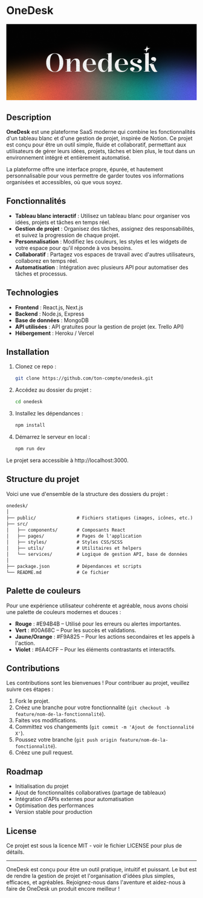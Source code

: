 # OneDesk

![OneDesk Banner](public/banner.png)

## Description

**OneDesk** est une plateforme SaaS moderne qui combine les fonctionnalités d'un tableau blanc et d'une gestion de projet, inspirée de Notion. Ce projet est conçu pour être un outil simple, fluide et collaboratif, permettant aux utilisateurs de gérer leurs idées, projets, tâches et bien plus, le tout dans un environnement intégré et entièrement automatisé.

La plateforme offre une interface propre, épurée, et hautement personnalisable pour vous permettre de garder toutes vos informations organisées et accessibles, où que vous soyez.

## Fonctionnalités

- **Tableau blanc interactif** : Utilisez un tableau blanc pour organiser vos idées, projets et tâches en temps réel.
- **Gestion de projet** : Organisez des tâches, assignez des responsabilités, et suivez la progression de chaque projet.
- **Personnalisation** : Modifiez les couleurs, les styles et les widgets de votre espace pour qu'il réponde à vos besoins.
- **Collaboratif** : Partagez vos espaces de travail avec d'autres utilisateurs, collaborez en temps réel.
- **Automatisation** : Intégration avec plusieurs API pour automatiser des tâches et processus.

## Technologies

- **Frontend** : React.js, Next.js
- **Backend** : Node.js, Express
- **Base de données** : MongoDB
- **API utilisées** : API gratuites pour la gestion de projet (ex. Trello API)
- **Hébergement** : Heroku / Vercel

## Installation

1. Clonez ce repo :
   ```bash
   git clone https://github.com/ton-compte/onedesk.git
   ```

2. Accédez au dossier du projet :
   ```bash
   cd onedesk
   ```

3. Installez les dépendances :
   ```bash
   npm install
   ```

4. Démarrez le serveur en local :
   ```bash
   npm run dev
   ```

Le projet sera accessible à http://localhost:3000.

## Structure du projet

Voici une vue d'ensemble de la structure des dossiers du projet :

```
onedesk/
│
├── public/               # Fichiers statiques (images, icônes, etc.)
├── src/
│   ├── components/       # Composants React
│   ├── pages/            # Pages de l'application
│   ├── styles/           # Styles CSS/SCSS
│   ├── utils/            # Utilitaires et helpers
│   └── services/         # Logique de gestion API, base de données
│
├── package.json          # Dépendances et scripts
└── README.md             # Ce fichier
```

## Palette de couleurs

Pour une expérience utilisateur cohérente et agréable, nous avons choisi une palette de couleurs modernes et douces :

- **Rouge** : #E94B4B – Utilisé pour les erreurs ou alertes importantes.
- **Vert** : #00A68C – Pour les succès et validations.
- **Jaune/Orange** : #F9A825 – Pour les actions secondaires et les appels à l'action.
- **Violet** : #6A4CFF – Pour les éléments contrastants et interactifs.

## Contributions

Les contributions sont les bienvenues ! Pour contribuer au projet, veuillez suivre ces étapes :

1. Fork le projet.
2. Créez une branche pour votre fonctionnalité (`git checkout -b feature/nom-de-la-fonctionnalité`).
3. Faites vos modifications.
4. Committez vos changements (`git commit -m 'Ajout de fonctionnalité X'`).
5. Poussez votre branche (`git push origin feature/nom-de-la-fonctionnalité`).
6. Créez une pull request.

## Roadmap

- Initialisation du projet
- Ajout de fonctionnalités collaboratives (partage de tableaux)
- Intégration d'APIs externes pour automatisation
- Optimisation des performances
- Version stable pour production

## License

Ce projet est sous la licence MIT - voir le fichier LICENSE pour plus de détails.

---

OneDesk est conçu pour être un outil pratique, intuitif et puissant. Le but est de rendre la gestion de projet et l'organisation d'idées plus simples, efficaces, et agréables. Rejoignez-nous dans l'aventure et aidez-nous à faire de OneDesk un produit encore meilleur !